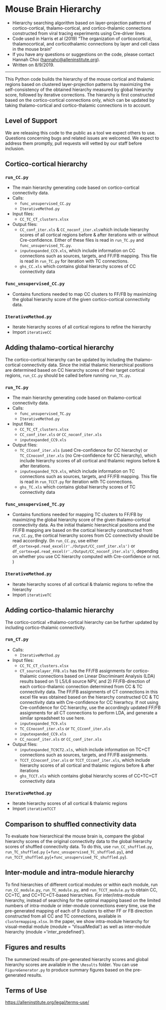 ﻿# Mouse Brain Hierarchy

* Hierarchy searching algorithm based on layer-projection patterns of cortico-cortical, thalamo-cortical, and cortico-thalamic connections constructed from viral tracing experiments using Cre-driver lines
* Code used in Harris et al (2019) “The organization of corticocortical, thalamocortical, and corticothalamic connections by layer and cell class in the mouse brain”
* If you have any questions or suggestions on the code, please contact Hannah Choi (hannahc@alleninstitute.org). 
* Written on 8/9/2019.
************************************************************************************
This Python code builds the hierarchy of the mouse cortical and thalamic regions based on clustered layer-projection patterns by maximizing the self-consistency of the obtained hierarchy measured by global hierarchy score, followed by iterative corrections. The hierarchy is first constructed based on the cortico-cortical connections only, which can be updated by taking thalamo-cortical and cortico-thalamic connections in to account. 

## Level of Support
We are releasing this code to the public as a tool we expect others to use. Questions concerning bugs and related issues are welcomed. We expect to address them promptly, pull requests will vetted by our staff before inclusion.

## Cortico-cortical hierarchy

### ```run_CC.py```
  * The main hierarchy generating code based on cortico-cortical connectivity data.
  * Calls:
    - ```func_unsupervised_CC.py```
    - ```IterativeMethod.py```
  *	Input files:
    -	```CC_TC_CT_clusters.xlsx```
  *	Output files:
    -	```CC_conf_iter.xls``` & ```CC_noconf_iter.xls```which include hierarchy scores of all cortical regions before & after iterations with or without Cre-confidence. Either of these files is read in ```run_TC.py``` and ```func_unsupervised_TC.py```.
    -	```inputexpanded_CC9.xls```, which include information on CC connections such as sources, targets, and FF/FB mapping. This file is          read in ```run_TC.py``` for iteration with TC connections. 
    -	```ghs_CC.xls``` which contains global hierarchy scores of CC connectivity data

### ```func_unsupervised_CC.py```
  * Contains functions needed to map CC clusters to FF/FB by maximizing the global hierarchy score of the given cortico-cortical       connectivity data.

### ```IterativeMethod.py```
  * Iterate hierarchy scores of all cortical regions to refine the hierarchy
  *	Import ```iterativeCC```

## Adding thalamo-cortical hierarchy
The cortico-cortical hierarchy can be updated by including the thalamo-cortical connectivity data. Since the initial thalamic hierarchical positions are determined based on CC hierarchy scores of their target cortical regions, ```run_CC.py``` should be called before running ```run_TC.py```.

### ```run_TC.py```
  * The main hierarchy generating code based on thalamo-cortical connectivity data.
  * Calls:
    -	```func_unsupervised_TC.py```
    -	```IterativeMethod.py```
  *	Input files:
    -	```CC_TC_CT_clusters.xlsx```
    -	```CC_conf_iter.xls``` or ```CC_noconf_iter.xls```
    - ```inputexpanded_CC9.xls```
  * Output files:
    - ```TC_CCconf_iter.xls``` (used Cre-confidence for CC hierarchy) or ```TC_CCnoconf_iter.xls``` (no Cre-confidence for CC hierarchy), which include hierarchy scores of all cortical and thalamic regions before & after iterations. 
    - ```inputexpanded_TC9.xls```, which include information on TC connections such as sources, targets, and FF/FB mapping. This file is          read in ```run_TCCT.py``` for iteration with TC connections. 
    - ```ghs_TC.xls``` which contains global hierarchy scores of TC connectivity data

### ```func_unsupervised_TC.py``` 
  *	Contains functions needed for mapping TC clusters to FF/FB by maximizing the global hierarchy score of the given thalamo-cortical       connectivity data. As the initial thalamic hierarchical positions and the FF/FB mapping are based on the cortical hierarchy             constructed from ```run_CC.py```, the cortical hierarchy scores from CC connectivity should be read accordingly. (In ```run_CC.py```, use either ```df_cortex=pd.read_excel(r'./Output/CC_conf_iter.xls')``` or ```df_cortex=pd.read_excel(r'./Output/CC_noconf_iter.xls')```, depending on whether you use CC hierarchy computed with Cre-confidence or not. )  

###	```IterativeMethod.py```
  *	Iterate hierarchy scores of all cortical & thalamic regions to refine the hierarchy
  *	Import ```iterativeTC```

##	Adding cortico-thalamic hierarchy
The cortico-cortical +thalamo-cortical hierarchy can be further updated by including cortico-thalamic connectivity.

### ```run_CT.py```
  *	Calls:
    -	```IterativeMethod.py```
  * Input files:
    -	```CC_TC_CT_clusters.xlsx```
    - ```CT_sourcelayer_FFB.xls``` has the FF/FB assignments for cortico-thalamic connections based on Linear Discriminant Analysis (LDA) results based on 1) L5/L6 source NPV, and 2) FF/FB-direction of each cortico-thalamic connection determined from CC & TC connectivity data. The FF/FB assignments of CT connections in this excel file was obtained based on the hierarchy constructed CC & TC connectivity data with Cre-confidence for CC hierarhcy. If not using Cre-confidence for CC hierarchy, use the accordingly updated FF/FB assignments for all CT connections to perform LDA, and generate a similar spreadsheet to use here.
    -	```inputexpanded_TC9.xls```
    -	```TC_CCnoconf_iter.xls``` or ```TC_CCconf_iter.xls```
    -	```inputexpanded_CC9.xls```
    -	```CC_noconf_iter.xls``` or ```CC_conf_iter.xls``` 
  * Output files:
    - ```inputexpanded_TC9CT2.xls```, which include information on TC+CT connections such as sources, targets, and FF/FB assignments.
    - ```TCCT_CCnoconf_iter.xls``` or ```TCCT_CCconf_iter.xls```, which include hierarchy scores of all cortical and thalamic regions before & after iterations
    - ```ghs_TCCT.xls``` which contains global hierarchy scores of CC+TC+CT connectivity data

### ```IterativeMethod.py```
  * Iterate hierarchy scores of all cortical & thalamic regions
  * Import ```iterativeTCCT```

## Comparison to shuffled connectivity data
To evaluate how hierarchical the mouse brain is, compare the global hierarchy scores of the original connectivity data to the global hierarchy scores of shuffled connectivity data. To do this, use ```run_CC_shuffled.py```, ```run_TC_shuffled.py``` (+```func_unsupervised_TC_shuffled.py```), and ```run_TCCT_shuffled.py```(+```func_unsupervised_TC_shuffled.py```).

## Inter-module and intra-module hierarchy
To find hierarchies of different cortical modules or within each module, run ```run_CC_module.py```, ```run_TC_module.py```, and ```run_TCCT_module.py``` to obtain CC, CC+TC, and CC+TC+CT-based hierarchies. For inter/intra-module hierarchy, instead of searching for the optimal mapping based on the limited numbers of intra-module or inter-module connections every time, use the pre-generated mapping of each of 9 clusters to either FF or FB direction constructed from all CC and TC connections, available in ```clustermapping.xlsx```. In the paper, we show intra-module hierarchy for visual-medial module (module = 'VisualMedial') as well as inter-module hierarchy (module ='inter_predefined').

## Figures and results
The summerized results of pre-generated hierarchy scores and global hierarchy scores are available in the ```\Results``` folder. You can use ```FigureGenerator.py``` to produce summary figures based on the pre-generated results.

## Terms of Use
https://alleninstitute.org/legal/terms-use/
